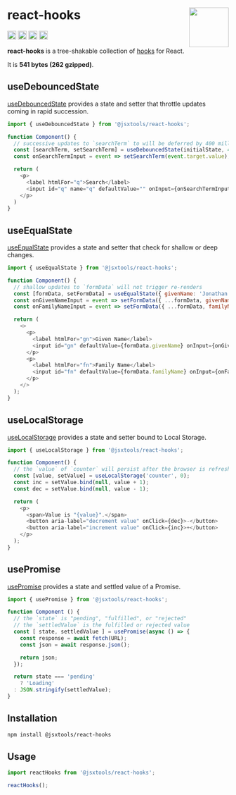 # react-hooks [<img src="https://avatars.githubusercontent.com/u/52989093" alt="" width="90" height="90" align="right">][frontend]

[<img alt="npm version" src="https://img.shields.io/npm/v/@jsxtools/react-hooks.svg" height="20">](https://www.npmjs.com/package/@jsxtools/react-hooks)
[<img alt="build status" src="https://img.shields.io/travis/jsxtools/frontend/master.svg" height="20">](https://travis-ci.org/jsxtools/frontend/react-hooks)
[<img alt="issue tracker" src="https://img.shields.io/github/issues/jsxtools/frontend/react-hooks.svg" height="20">](https://github.com/jsxtools/frontend/issues?q=is:issue+is:open+label:react-hooks)
[<img alt="pull requests" src="https://img.shields.io/github/issues-pr/jsxtools/frontend/react-hooks.svg" height="20">](https://github.com/jsxtools/frontend/pulls?q=is:pr+is:open+label:react-hooks)

**react-hooks** is a tree-shakable collection of [hooks] for React.

It is <strong size>541 bytes (262 gzipped)</strong>.

## useDebouncedState

[useDebouncedState](../../packages/hooks/use-debounced-state-factory) provides a state and setter that throttle updates coming in rapid succession.

```js
import { useDebouncedState } from '@jsxtools/react-hooks';

function Component() {
  // successive updates to `searchTerm` to will be deferred by 400 milliseconds
  const [searchTerm, setSearchTerm] = useDebouncedState(initialState, 400);
  const onSearchTermInput = event => setSearchTerm(event.target.value);

  return (
    <p>
      <label htmlFor="q">Search</label>
      <input id="q" name="q" defaultValue="" onInput={onSearchTermInput}>
    </p>
  )
}
```

## useEqualState

[useEqualState](../../packages/hooks/use-equal-state-factory) provides a state and setter that check for shallow or deep changes.

```js
import { useEqualState } from '@jsxtools/react-hooks';

function Component() {
  // shallow updates to `formData` will not trigger re-renders
  const [formData, setFormData] = useEqualState({ givenName: 'Jonathan', familyName: 'Neal' });
  const onGivenNameInput = event => setFormData({ ...formData, givenName: event.target.value });
  const onFamilyNameInput = event => setFormData({ ...formData, familyName: event.target.value });

  return (
    <>
      <p>
        <label htmlFor="gn">Given Name</label>
        <input id="gn" defaultValue={formData.givenName} onInput={onGivenNameInput} />
      </p>
      <p>
        <label htmlFor="fn">Family Name</label>
        <input id="fn" defaultValue={formData.familyName} onInput={onFamilyNameInput} />
      </p>
    </>
  );
}
```

## useLocalStorage

[useLocalStorage](../../packages/hooks/use-local-storage-factory) provides a state and setter bound to Local Storage.

```js
import { useLocalStorage } from '@jsxtools/react-hooks';

function Component() {
  // the `value` of `counter` will persist after the browser is refreshed
  const [value, setValue] = useLocalStorage('counter', 0);
  const inc = setValue.bind(null, value + 1);
  const dec = setValue.bind(null, value - 1);

  return (
    <p>
      <span>Value is "{value}".</span>
      <button aria-label="decrement value" onClick={dec}>-</button>
      <button aria-label="increment value" onClick={inc}>+</button>
    </p>
  );
}
```

## usePromise

[usePromise](../../packages/hooks/use-promise-factory) provides a state and settled value of a Promise.

```js
import { usePromise } from '@jsxtools/react-hooks';

function Component () {
  // the `state` is "pending", "fulfilled", or "rejected"
  // the `settledValue` is the fulfilled or rejected value
  const [ state, settledValue ] = usePromise(async () => {
    const response = await fetch(URL);
    const json = await response.json();

    return json;
  });

  return state === 'pending'
    ? 'Loading'
  : JSON.stringify(settledValue);
}
```

## Installation

```sh
npm install @jsxtools/react-hooks
```

## Usage

```js
import reactHooks from '@jsxtools/react-hooks';

reactHooks();
```

[hooks]: https://reactjs.org/docs/hooks-reference.html
[frontend]: https://github.com/jsxtools/frontend
